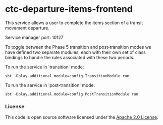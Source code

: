 
# ctc-departure-items-frontend

This service allows a user to complete the items section of a transit movement departure.

Service manager port: 10127

To toggle between the Phase 5 transition and post-transition modes we have defined two separate modules, each with their own set of class bindings to handle the rules associated with these two periods.

To run the service in 'transition' mode:
```
sbt -Dplay.additional.module=config.TransitionModule run
```

To run the service in 'post-transition' mode:
```
sbt -Dplay.additional.module=config.PostTransitionModule run
```

### License

This code is open source software licensed under the [Apache 2.0 License]("http://www.apache.org/licenses/LICENSE-2.0.html").